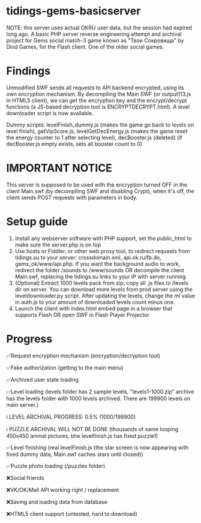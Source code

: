 # tidings-gems-basicserver
NOTE: this server uses actual OKRU user data, but the session had expired long ago.
A basic PHP server reverse engineering attempt and archival project for Gems social match-3 game known as "Твои Сокровища" by Dind Games, for the Flash client. One of the older social games.
# Findings
Unmodified SWF sends all requests to API backend encrypted, using its own encryption mechanism. By decompiling the Main SWF (or output113.js in HTML5 client), we can get the encryption key and the encrypt/decrypt functions (a JS-based decryption tool is ENCRYPTDECRYPT.html).
A level downloader script is now available. 

Dummy scripts: levelFinish_dummy.js (makes the game go back to levels on level finish), getVipScore.js, levelGetDecEnergy.js (makes the game reset the energy counter to 1 after selecting level), decBooster.js (deleted) (if decBooster.js empty exists, sets all booster count to 0)

# IMPORTANT NOTICE
This server is supposed to be used with the encryption turned OFF in the client Main.swf (by decompiling SWF and disabling Crypt), when it's off, the client sends POST requests with parameters in body.

# Setup guide
1) Install any webserver software with PHP support, set the public_html to make sure the server.php is on top
2) Use hosts or Fiddler, or other web proxy tool, to redirect requests from tidings.su to your server:
   crossdomain.xml, api.ok.ru/fb.do, gems_ok/www/api.php.
   If you want the background audio to work, redirect the folder /sounds to /www/sounds
   OR decompile the client Main.swf, replacing the tidings.su links to your IP with server running.
4) (Optional) Extract 1000 levels pack from zip, copy all .js files to /levels dir on server. You can download more levels from prod server using the leveldownloader.py script. After updating the levels, change the ml value in auth.js to your amount of downloaded levels count minus one.
5) Launch the client with index.html embed page in a browser that supports Flash OR open SWF in Flash Player Projector
# Progress
✅Request encryption mechanism (encryption/decryption tool)

✅Fake authorization (getting to the main menu)

✅Archived user state loading

✅Level loading (levels folder has 2 sample levels, "levels1-1000.zip" archive has the levels folder with 1000 levels archived. There are 199900 levels on main server.)

ℹ️ LEVEL ARCHIVAL PROGRESS: 0.5% (1000/199900)

ℹ️ PUZZLE ARCHIVAL WILL NOT BE DONE (thousands of same looping 450x450 animal pictures, btw levelfinish.js has fixed puzzle1)

✅Level finishing (real levelFinish.js (the star screen is now appearing with fixed dummy data, Main.swf caches stars until closed))

✅Puzzle photo loading (/puzzles folder)

❌Social friends

❌VK/OK/Mail API working right / replacement

❌Saving and loading data from database

❌HTML5 client support (untested, hard to download)
